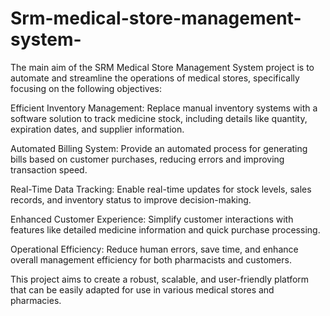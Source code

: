 # Srm-medical-store-management-system-
The main aim of the SRM Medical Store Management System project is to automate and streamline the operations of medical stores, specifically focusing on the following objectives:

Efficient Inventory Management: Replace manual inventory systems with a software solution to track medicine stock, including details like quantity, expiration dates, and supplier information.

Automated Billing System: Provide an automated process for generating bills based on customer purchases, reducing errors and improving transaction speed.

Real-Time Data Tracking: Enable real-time updates for stock levels, sales records, and inventory status to improve decision-making.

Enhanced Customer Experience: Simplify customer interactions with features like detailed medicine information and quick purchase processing.

Operational Efficiency: Reduce human errors, save time, and enhance overall management efficiency for both pharmacists and customers.

This project aims to create a robust, scalable, and user-friendly platform that can be easily adapted for use in various medical stores and pharmacies.
